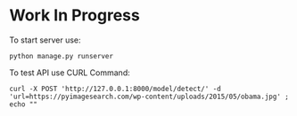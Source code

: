 # Work In Progress


To start server use:
```
python manage.py runserver
```

To test API use CURL Command:
```
curl -X POST 'http://127.0.0.1:8000/model/detect/' -d 'url=https://pyimagesearch.com/wp-content/uploads/2015/05/obama.jpg' ; echo ""
```
